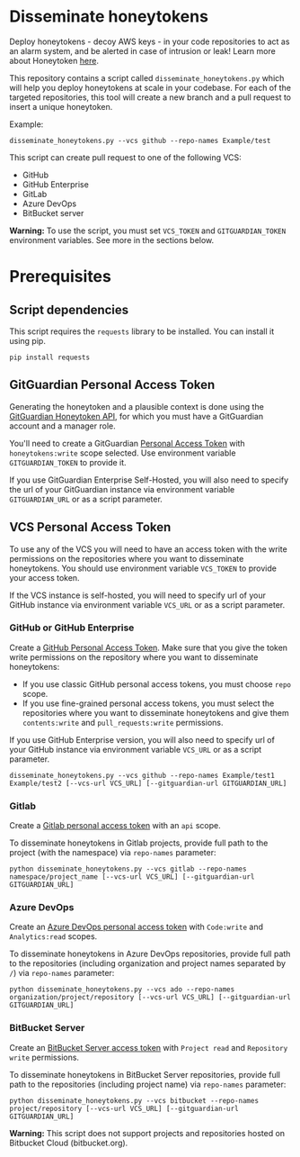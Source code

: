 
# Disseminate honeytokens

Deploy honeytokens - decoy AWS keys - in your code repositories to act as an alarm system, and be alerted in case of intrusion or leak! Learn more about Honeytoken [here](https://docs.gitguardian.com/honeytoken/home).

This repository contains a script called `disseminate_honeytokens.py` which will help you deploy honeytokens at scale in your codebase. For each of the targeted repositories, this tool will create a new branch and a pull request to insert a unique honeytoken.

Example:

```
disseminate_honeytokens.py --vcs github --repo-names Example/test
```

This script can create pull request to one of the following VCS:

- GitHub
- GitHub Enterprise
- GitLab
- Azure DevOps
- BitBucket server

**Warning:** To use the script, you must set `VCS_TOKEN` and `GITGUARDIAN_TOKEN` environment variables. See more in 
the sections below.

# Prerequisites

## Script dependencies

This script requires the `requests` library to be installed. You can install it using pip.

```
pip install requests
```

## GitGuardian Personal Access Token

Generating the honeytoken and a plausible context is done using the
[GitGuardian Honeytoken API](https://api.gitguardian.com/docs#tag/Honeytokens/operation/create-honeytoken-with-context), 
for which you must have a GitGuardian account and a manager role. 

You'll need to create a GitGuardian [Personal Access Token](https://docs.gitguardian.com/api-docs/personal-access-tokens)
with `honeytokens:write` scope selected. Use environment variable `GITGUARDIAN_TOKEN` to provide it.

If you use GitGuardian Enterprise Self-Hosted, you will also need to specify the url of your GitGuardian instance 
via environment variable `GITGUARDIAN_URL` or as a script parameter.

## VCS Personal Access Token

To use any of the VCS you will need to have an access token with the write permissions on the repositories where you 
want to disseminate honeytokens. You should use environment variable `VCS_TOKEN` to provide your access token.

If the VCS instance is self-hosted, you will need to specify url of your GitHub instance via environment 
variable `VCS_URL` or as a script parameter.

### **GitHub or GitHub Enterprise**

Create a [GitHub Personal Access Token](https://docs.github.com/en/authentication/keeping-your-account-and-data-secure/managing-your-personal-access-tokens). Make sure that you give the token write permissions on the repository where you want to disseminate honeytokens: 

- If you use classic GitHub personal access tokens, you must choose `repo` scope.
- If you use fine-grained personal access tokens, you must select the repositories where you want to disseminate honeytokens 
and give them `contents:write` and `pull_requests:write` permissions.

If you use GitHub Enterprise version, you will also need to specify url of your GitHub instance via environment variable 
`VCS_URL` or as a script parameter.

```
disseminate_honeytokens.py --vcs github --repo-names Example/test1 Example/test2 [--vcs-url VCS_URL] [--gitguardian-url GITGUARDIAN_URL]
```

### Gitlab

Create a [Gitlab personal access token](https://docs.gitlab.com/ee/user/profile/personal_access_tokens.html) with an
`api` scope.

To disseminate honeytokens in Gitlab projects, provide full path to the project (with the namespace) 
via `repo-names` parameter:

```
python disseminate_honeytokens.py --vcs gitlab --repo-names namespace/project_name [--vcs-url VCS_URL] [--gitguardian-url GITGUARDIAN_URL]
```

### Azure DevOps

Create an [Azure DevOps personal access token](https://learn.microsoft.com/en-us/azure/devops/organizations/accounts/use-personal-access-tokens-to-authenticate?view=azure-devops&tabs=Windows)
with `Code:write` and `Analytics:read` scopes.

To disseminate honeytokens in Azure DevOps repositories, provide full path to the repositories (including 
organization and project names separated by `/`) via `repo-names` parameter:
```
python disseminate_honeytokens.py --vcs ado --repo-names organization/project/repository [--vcs-url VCS_URL] [--gitguardian-url GITGUARDIAN_URL]
```

### BitBucket Server

Create an [BitBucket Server access token](https://confluence.atlassian.com/bitbucketserver/http-access-tokens-939515499.html)
with `Project read` and `Repository write` permissions.

To disseminate honeytokens in BitBucket Server repositories, provide full path to the repositories (including project name) 
via `repo-names` parameter:
```
python disseminate_honeytokens.py --vcs bitbucket --repo-names project/repository [--vcs-url VCS_URL] [--gitguardian-url GITGUARDIAN_URL]
```

**Warning:** This script does not support projects and repositories hosted on Bitbucket Cloud (bitbucket.org).